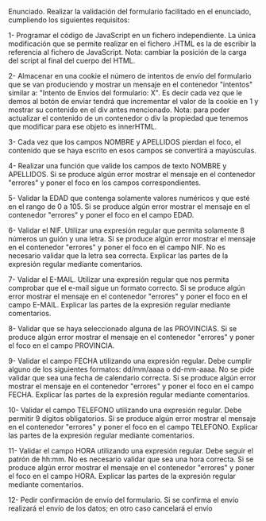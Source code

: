 Enunciado.
Realizar la validación del formulario facilitado en el enunciado, cumpliendo los siguientes requisitos:

1- Programar el código de JavaScript en un fichero independiente. La única modificación que se permite realizar en el fichero .HTML es la de escribir la referencia al fichero de JavaScript. Nota: cambiar la posición de la carga del script al final del cuerpo del HTML.

2- Almacenar en una cookie el número de intentos de envío del formulario que se van produciendo y mostrar un mensaje en el contenedor "intentos" similar a: "Intento de Envíos del formulario: X". Es decir cada vez que le demos al botón de enviar tendrá que incrementar el valor de la cookie en 1 y mostrar su contenido en el div antes mencionado. Nota: para poder actualizar el contenido de un contenedor o div la propiedad que tenemos que modificar para ese objeto es innerHTML.

3- Cada vez que los campos NOMBRE y APELLIDOS pierdan el foco, el contenido que se haya escrito en esos campos se convertirá a mayúsculas.

4- Realizar una función que valide los campos de texto NOMBRE y APELLIDOS. Si se produce algún error mostrar el mensaje en el contenedor "errores" y poner el foco en los campos correspondientes.

5- Validar la EDAD que contenga solamente valores numéricos y que esté en el rango de 0 a 105. Si se produce algún error mostrar el mensaje en el contenedor "errores" y poner el foco en el campo EDAD.

6- Validar el NIF. Utilizar una expresión regular que permita solamente 8 números un guión y una letra. Si se produce algún error mostrar el mensaje en el contenedor "errores" y poner el foco en el campo NIF. No es necesario validar que la letra sea correcta. Explicar las partes de la expresión regular mediante comentarios.

7- Validar el E-MAIL. Utilizar una expresión regular que nos permita comprobar que el e-mail sigue un formato correcto. Si se produce algún error mostrar el mensaje en el contenedor "errores" y poner el foco en el campo E-MAIL. Explicar las partes de la expresión regular mediante comentarios.

8- Validar que se haya seleccionado alguna de las PROVINCIAS. Si se produce algún error mostrar el mensaje en el contenedor "errores" y poner el foco en el campo PROVINCIA.

9- Validar el campo FECHA utilizando una expresión regular. Debe cumplir alguno de los siguientes formatos: dd/mm/aaaa o dd-mm-aaaa. No se pide validar que sea una fecha de calendario correcta. Si se produce algún error mostrar el mensaje en el contenedor "errores" y poner el foco en el campo FECHA. Explicar las partes de la expresión regular mediante comentarios.

10- Validar el campo TELEFONO utilizando una expresión regular. Debe permitir 9 dígitos obligatorios. Si se produce algún error mostrar el mensaje en el contenedor "errores" y poner el foco en el campo TELEFONO. Explicar las partes de la expresión regular mediante comentarios.

11- Validar el campo HORA utilizando una expresión regular. Debe seguir el patrón de hh:mm. No es necesario validar que sea una hora correcta. Si se produce algún error mostrar el mensaje en el contenedor "errores" y poner el foco en el campo HORA. Explicar las partes de la expresión regular mediante comentarios.

12- Pedir confirmación de envío del formulario. Si se confirma el envío realizará el envío de los datos; en otro caso cancelará el envío